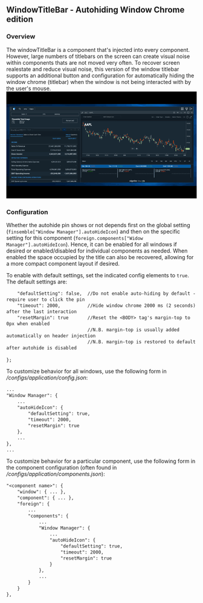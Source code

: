 ## WindowTitleBar - Autohiding Window Chrome edition

### Overview
The windowTitleBar is a component that's injected into every component. However, large numbers of titlebars on the screen can create visual noise within components thats are not moved very often. To recover screen realestate and reduce visual noise, this version of the window titlebar supports an additional button and configuration for automatically hiding the window chrome (titlebar) when the window is not being interacted with by the user's mouse.
![](./autohiding-window-chrome.gif)

### Configuration ###
Whether the autohide pin shows or not depends first on the global setting (`finsemble["Window Manager"].autoHideIcon`) and then
on the specific setting for this component (`foreign.components["Widow Manager"].autoHideIcon`). Hence, it can be enabled for all windows if desired or enabled/disabled for individual components as needed. When enabled the space occupied by the title can also be recovered, allowing for a more compact component layout if desired.

To enable with default settings, set the indicated config elements to `true`. The default settings are:
```{
	"defaultSetting": false,  //Do not enable auto-hiding by default - require user to click the pin
	"timeout": 2000,          //Hide window chrome 2000 ms (2 seconds) after the last interaction
	"resetMargin": true       //Reset the <BODY> tag's margin-top to 0px when enabled 
	                          //N.B. margin-top is usually added automatically on header injection
							  //N.B. margin-top is restored to default after autohide is disabled

};
```

To customize behavior for all windows, use the following form in _/configs/application/config.json_:
```
...
"Window Manager": {
	...
	"autoHideIcon": {
		"defaultSetting": true,
		"timeout": 2000,
		"resetMargin": true
	},
	...
},
...
```

To customize behavior for a particular component, use the following form in the component configuration (often found in _/configs/application/components.json_):
```
"<component name>": {
	"window": { ... },
	"component": { ... },
	"foreign": {
		...
		"components": {
			...
			"Window Manager": {
				...
				"autoHideIcon": {
					"defaultSetting": true,
					"timeout": 2000,
					"resetMargin": true
				}
			},
			...
		}
	}
},
```